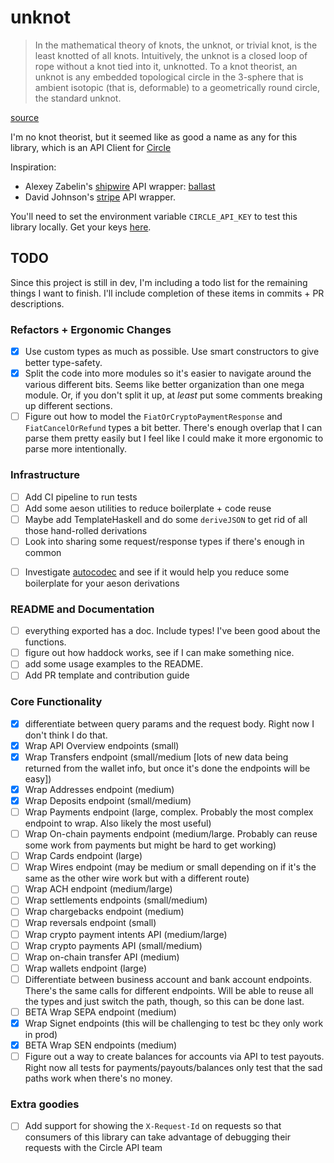 # unknot

> In the mathematical theory of knots, the unknot, or trivial knot, is the least knotted of all knots. Intuitively, the unknot is a closed loop of rope without a knot tied into it, unknotted. To a knot theorist, an unknot is any embedded topological circle in the 3-sphere that is ambient isotopic (that is, deformable) to a geometrically round circle, the standard unknot.

[source](https://en.wikipedia.org/wiki/Unknot)

I'm no knot theorist, but it seemed like as good a name as any for this library, which is an API Client for [Circle](https://developers.circle.com/)

Inspiration:

* Alexey Zabelin's [shipwire](https://www.shipwire.com/) API wrapper: [ballast](https://github.com/alexeyzab/ballast)
* David Johnson's [stripe](https://github.com/dmjio/stripe) API wrapper.

You'll need to set the environment variable `CIRCLE_API_KEY` to test this library locally.  Get your keys [here](https://developers.circle.com/docs/api-keys).

## TODO

Since this project is still in dev, I'm including a todo list for the remaining things I want to finish.  I'll include completion of these items in commits + PR descriptions.

### Refactors + Ergonomic Changes

- [x] Use custom types as much as possible.  Use smart constructors to give better type-safety.
- [x] Split the code into more modules so it's easier to navigate around the various different bits.  Seems like better organization than one mega module.  Or, if you don't split it up, at _least_ put some comments breaking up different sections.
- [ ] Figure out how to model the `FiatOrCryptoPaymentResponse` and `FiatCancelOrRefund` types a bit better.  There's enough overlap that I can parse them pretty easily but I feel like I could make it more ergonomic to parse more intentionally.

### Infrastructure
- [ ] Add CI pipeline to run tests
- [ ] Add some aeson utilities to reduce boilerplate + code reuse
- [ ] Maybe add TemplateHaskell and do some `deriveJSON` to get rid of all those hand-rolled derivations
- [ ] Look into sharing some request/response types if there's enough in common
* [ ] Investigate [autocodec](https://github.com/NorfairKing/autodocodec#readme) and see if it would help you reduce some boilerplate for your aeson derivations


### README and Documentation

- [ ] everything exported has a doc.  Include types!  I've been good about the functions.
- [ ] figure out how haddock works, see if I can make something nice.
- [ ] add some usage examples to the README.
- [ ] Add PR template and contribution guide

### Core Functionality

- [x] differentiate between query params and the request body.  Right now I don't think I do that.
- [x] Wrap API Overview endpoints (small)
- [x] Wrap Transfers endpoint (small/medium [lots of new data being returned from the wallet info, but once it's done the endpoints will be easy])
- [x] Wrap Addresses endpoint (medium)
- [x] Wrap Deposits endpoint (small/medium)
- [ ] Wrap Payments endpoint (large, complex.  Probably the most complex endpoint to wrap.  Also likely the most useful)
- [ ] Wrap On-chain payments endpoint (medium/large.  Probably can reuse some work from payments but might be hard to get working)
- [ ] Wrap Cards endpoint (large)
- [ ] Wrap Wires endpoint (may be medium or small depending on if it's the same as the other wire work but with a different route)
- [ ] Wrap ACH endpoint (medium/large)
- [ ] Wrap settlements endpoints (small/medium)
- [ ] Wrap chargebacks endpoint (medium)
- [ ] Wrap reversals endpoint (small)
- [ ] Wrap crypto payment intents API (medium/large)
- [ ] Wrap crypto payments API (small/medium)
- [ ] Wrap on-chain transfer API (medium)
- [ ] Wrap wallets endpoint (large)
- [ ] Differentiate between business account and bank account endpoints.  There's the same calls for different endpoints.  Will be able to reuse all the types and just switch the path, though, so this can be done last.
- [ ] BETA Wrap SEPA endpoint (medium)
- [x] Wrap Signet endpoints (this will be challenging to test bc they only work in prod)
- [x] BETA Wrap SEN endpoints (medium)
- [ ] Figure out a way to create balances for accounts via API to test payouts.  Right now all tests for payments/payouts/balances only test that the sad paths work when there's no money.

### Extra goodies

- [ ] Add support for showing the `X-Request-Id` on requests so that consumers of this library can take advantage of debugging their requests with the Circle API team
